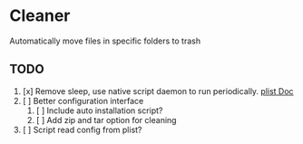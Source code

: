 # Cleaner
Automatically move files in specific folders to trash

## TODO
1. [x] Remove sleep, use native script daemon to run periodically. [plist Doc](https://developer.apple.com/library/archive/documentation/MacOSX/Conceptual/BPSystemStartup/Chapters/CreatingLaunchdJobs.html#//apple_ref/doc/uid/10000172i-SW7-BCIEDDBJ)
2. [ ] Better configuration interface
   1. [ ] Include auto installation script?
   2. [ ] Add zip and tar option for cleaning
3. [ ] Script read config from plist?